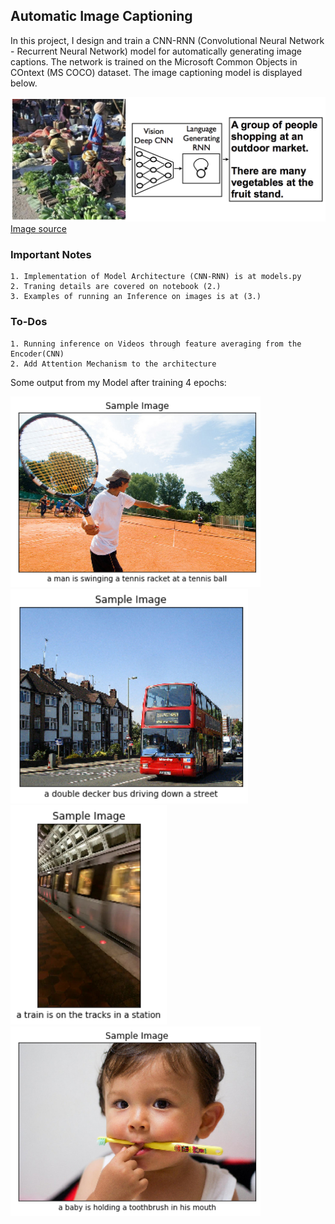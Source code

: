 ## Automatic Image Captioning

In this project, I design and train a CNN-RNN (Convolutional Neural Network - Recurrent Neural Network) model for automatically generating image captions. The network is trained on the Microsoft Common Objects in COntext (MS COCO) dataset. The image captioning model is displayed below.

![Image Captioning Model](../images_gifs/cnn_rnn_model.png?raw=true) [Image source](https://arxiv.org/pdf/1411.4555.pdf)

### Important Notes
```
1. Implementation of Model Architecture (CNN-RNN) is at models.py
2. Traning details are covered on notebook (2.)
3. Examples of running an Inference on images is at (3.)  
```

### To-Dos
```
1. Running inference on Videos through feature averaging from the Encoder(CNN) 
2. Add Attention Mechanism to the architecture 
```

Some output from my Model after training 4 epochs:
<p float="left">
  <img src="../images_gifs/P2-46.png" width="400" />
  <img src="../images_gifs/P2-52.png" width="380" /> 
    <img src="../images_gifs/P2-45.png" width="250" />
    <img src="../images_gifs/P2-48.png" width="400" />
</p>
